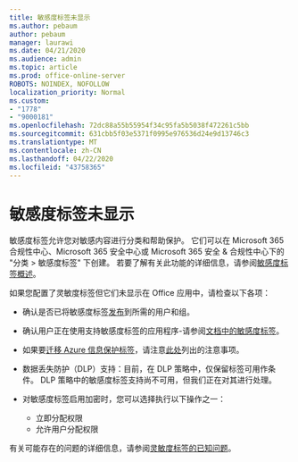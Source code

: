 ```yaml
---
title: 敏感度标签未显示
ms.author: pebaum
author: pebaum
manager: laurawi
ms.date: 04/21/2020
ms.audience: admin
ms.topic: article
ms.prod: office-online-server
ROBOTS: NOINDEX, NOFOLLOW
localization_priority: Normal
ms.custom:
- "1778"
- "9000181"
ms.openlocfilehash: 72dc88a55b55954f34c95fa5b5038f472261c5bb
ms.sourcegitcommit: 631cbb5f03e5371f0995e976536d24e9d13746c3
ms.translationtype: MT
ms.contentlocale: zh-CN
ms.lasthandoff: 04/22/2020
ms.locfileid: "43758365"
---
```

# <a name="sensitivity-labels-not-appearing"></a>敏感度标签未显示

敏感度标签允许您对敏感内容进行分类和帮助保护。 它们可以在 Microsoft 365 合规性中心、Microsoft 365 安全中心或 Microsoft 365 安全 & 合规性中心下的 "分类 > 敏感度标签" 下创建。 若要了解有关此功能的详细信息，请参阅[敏感度标签概述](https://docs.microsoft.com/office365/securitycompliance/sensitivity-labels)。

如果您配置了灵敏度标签但它们未显示在 Office 应用中，请检查以下各项：

- 确认是否已将敏感度标签[发布](https://docs.microsoft.com/Office365/SecurityCompliance/sensitivity-labels#what-label-policies-can-do)到所需的用户和组。

- 确认用户正在使用支持敏感度标签的应用程序-请参阅[文档中的敏感度标签](https://support.office.com/article/apply-sensitivity-labels-to-your-documents-and-email-within-office-2f96e7cd-d5a4-403b-8bd7-4cc636bae0f9?#bkmk_whereavailable)。

- 如果要[迁移 Azure 信息保护标签](https://docs.microsoft.com/azure/information-protection/configure-policy-migrate-labels)，请注意[此处](https://docs.microsoft.com/azure/information-protection/configure-policy-migrate-labels#considerations-for-unified-labels)列出的注意事项。

- 数据丢失防护（DLP）支持：目前，在 DLP 策略中，仅保留标签可用作条件。  DLP 策略中的敏感度标签支持尚不可用，但我们正在对其进行处理。

- 对敏感度标签启用加密时，您可以选择执行以下操作之一：
    - 立即分配权限
    - 允许用户分配权限


有关可能存在的问题的详细信息，请参阅[灵敏度标签的已知问题](https://support.office.com/article/known-issues-with-sensitivity-labels-in-office-b169d687-2bbd-4e21-a440-7da1b2743edc)。